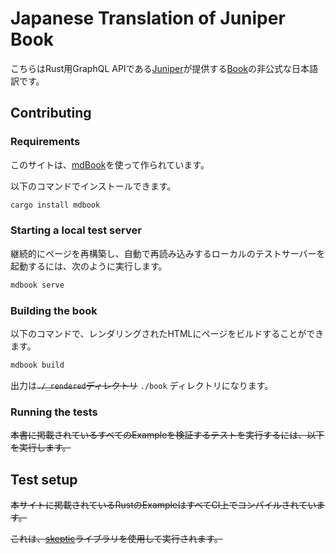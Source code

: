 # Japanese Translation of Juniper Book

こちらはRust用GraphQL APIである[Juniper](https://github.com/graphql-rust/juniper)が提供する[Book](https://graphql-rust.github.io)の非公式な日本語訳です。

## Contributing

### Requirements

このサイトは、[mdBook](https://github.com/rust-lang-nursery/mdBook)を使って作られています。

以下のコマンドでインストールできます。

```bash
cargo install mdbook
```

### Starting a local test server

継続的にページを再構築し、自動で再読み込みするローカルのテストサーバーを起動するには、次のように実行します。

```bash
mdbook serve
```

### Building the book

以下のコマンドで、レンダリングされたHTMLにページをビルドすることができます。

```bash
mdbook build
```

出力は~~`./_rendered`ディレクトリ~~ `./book` ディレクトリになります。

### Running the tests

~~本書に掲載されているすべてのExampleを検証するテストを実行するには、以下を実行します。~~

<!-- ```bash
cd ./tests
cargo test
``` -->

## Test setup

~~本サイトに掲載されているRustのExampleはすべてCI上でコンパイルされています。~~

~~これは、[skeptic](https://github.com/budziq/rust-skeptic)ライブラリを使用して実行されます。~~